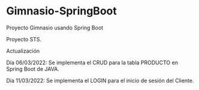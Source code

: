 # Gimnasio-SpringBoot
Proyecto Gimnasio usando Spring Boot

Proyecto STS.

Actualización

Día 06/03/2022: Se implementa el CRUD para la tabla PRODUCTO en Spring Boot de JAVA.

Día 11/03/2022: Se implementa el LOGIN para el inicio de sesión del Cliente.
